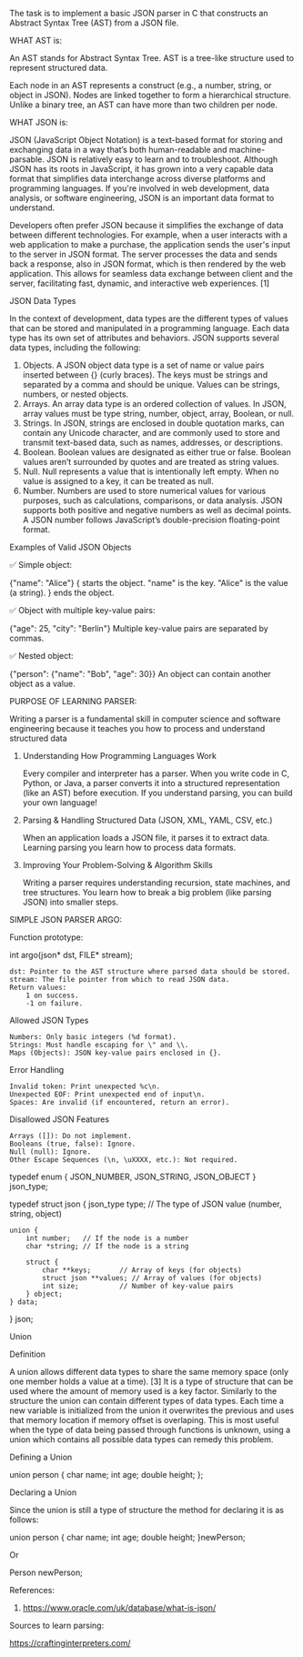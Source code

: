 The task is to implement a basic JSON parser in C that constructs an Abstract Syntax Tree (AST) from a JSON file.

WHAT AST is:

An AST stands for Abstract Syntax Tree. AST is a tree-like structure used to represent structured data.

Each node in an AST represents a construct (e.g., a number, string, or object in JSON). Nodes are linked together to form a hierarchical structure. Unlike a binary tree, an AST can have more than two children per node.

WHAT JSON is:

JSON (JavaScript Object Notation) is a text-based format for storing and exchanging data in a way that’s both human-readable and machine-parsable. JSON is relatively easy to learn and to troubleshoot. Although JSON has its roots in JavaScript, it has grown into a very capable data format that simplifies data interchange across diverse platforms and programming languages. If you're involved in web development, data analysis, or software engineering, JSON is an important data format to understand.

Developers often prefer JSON because it simplifies the exchange of data between different technologies. For example, when a user interacts with a web application to make a purchase, the application sends the user's input to the server in JSON format. The server processes the data and sends back a response, also in JSON format, which is then rendered by the web application. This allows for seamless data exchange between client and the server, facilitating fast, dynamic, and interactive web experiences. [1]

JSON Data Types

In the context of development, data types are the different types of values that can be stored and manipulated in a programming language. Each data type has its own set of attributes and behaviors. JSON supports several data types, including the following:

   1. Objects. A JSON object data type is a set of name or value pairs inserted between {} (curly braces). The keys must be strings and separated by a comma and should be unique. Values can be strings, numbers, or nested objects.
   2. Arrays. An array data type is an ordered collection of values. In JSON, array values must be type string, number, object, array, Boolean, or null.
   3. Strings. In JSON, strings are enclosed in double quotation marks, can contain any Unicode character, and are commonly used to store and transmit text-based data, such as names, addresses, or descriptions.
   4. Boolean. Boolean values are designated as either true or false. Boolean values aren’t surrounded by quotes and are treated as string values.
   5. Null. Null represents a value that is intentionally left empty. When no value is assigned to a key, it can be treated as null.
   6. Number. Numbers are used to store numerical values for various purposes, such as calculations, comparisons, or data analysis. JSON supports both positive and negative numbers as well as decimal points. A JSON number follows JavaScript’s double-precision floating-point format.

Examples of Valid JSON Objects

✅ Simple object:

{"name": "Alice"}
    { starts the object.
    "name" is the key.
    "Alice" is the value (a string).
    } ends the object.

✅ Object with multiple key-value pairs:

{"age": 25, "city": "Berlin"}
    Multiple key-value pairs are separated by commas.

✅ Nested object:

{"person": {"name": "Bob", "age": 30}}
    An object can contain another object as a value.

PURPOSE OF LEARNING PARSER:

Writing a parser is a fundamental skill in computer science and software engineering because it teaches you how to process and understand structured data

1. Understanding How Programming Languages Work

    Every compiler and interpreter has a parser. When you write code in C, Python, or Java, a parser converts it into a structured representation (like an AST) before execution. If you understand parsing, you can build your own language!

2. Parsing & Handling Structured Data (JSON, XML, YAML, CSV, etc.)

   When an application loads a JSON file, it parses it to extract data. Learning parsing you learn how to process data formats.

3. Improving Your Problem-Solving & Algorithm Skills

    Writing a parser requires understanding recursion, state machines, and tree structures. You learn how to break a big problem (like parsing JSON) into smaller steps.

SIMPLE JSON PARSER ARGO:

Function prototype:

int argo(json* dst, FILE* stream);

    dst: Pointer to the AST structure where parsed data should be stored.
    stream: The file pointer from which to read JSON data.
    Return values:
        1 on success.
        -1 on failure.

Allowed JSON Types

    Numbers: Only basic integers (%d format).
    Strings: Must handle escaping for \" and \\.
    Maps (Objects): JSON key-value pairs enclosed in {}.

Error Handling

    Invalid token: Print unexpected %c\n.
    Unexpected EOF: Print unexpected end of input\n.
    Spaces: Are invalid (if encountered, return an error).

Disallowed JSON Features

    Arrays ([]): Do not implement.
    Booleans (true, false): Ignore.
    Null (null): Ignore.
    Other Escape Sequences (\n, \uXXXX, etc.): Not required.

typedef enum {
    JSON_NUMBER,
    JSON_STRING,
    JSON_OBJECT
} json_type;

typedef struct json {
    json_type type;   // The type of JSON value (number, string, object)

    union {
        int number;   // If the node is a number
        char *string; // If the node is a string

        struct {
            char **keys;       // Array of keys (for objects)
            struct json **values; // Array of values (for objects)
            int size;          // Number of key-value pairs
        } object;
    } data;

} json;

Union

Definition

A union allows different data types to share the same memory space (only one member holds a value at a time). [3] It is a type of structure that can be used where the amount of memory used is a key factor. Similarly to the structure the union can contain different types of data types. Each time a new variable is initialized from the union it overwrites the previous and uses that memory location if memory offset is overlaping. This is most useful when the type of data being passed through functions is unknown, using a union which contains all possible data types can remedy this problem.

Defining a Union

union person {
char name;
int age;
double height;
};

Declaring a Union

Since the union is still a type of structure the method for declaring it is as follows:

union person {
char name;
int age;
double height;
}newPerson;

Or

Person newPerson;



References:

1. https://www.oracle.com/uk/database/what-is-json/

Sources to learn parsing:

https://craftinginterpreters.com/



